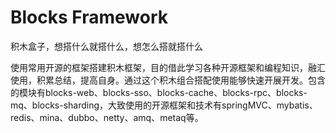 # Blocks Framework
积木盒子，想搭什么就搭什么，想怎么搭就搭什么

 使用常用开源的框架搭建积木框架，目的借此学习各种开源框架和编程知识，融汇使用，积累总结，提高自身。通过这个积木组合搭配使用能够快速开展开发。包含的模块有blocks-web、blocks-sso、blocks-cache、blocks-rpc、blocks-mq、blocks-sharding，大致使用的开源框架和技术有springMVC、mybatis、redis、mina、dubbo、netty、amq、metaq等。
